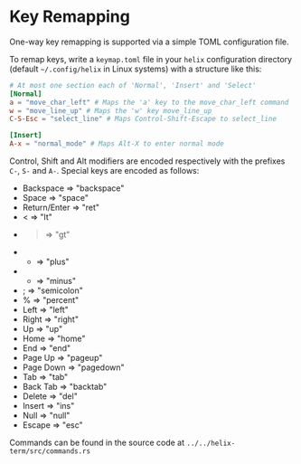 # Key Remapping

One-way key remapping is supported via a simple TOML configuration file.

To remap keys, write a `keymap.toml` file in your `helix` configuration
directory (default `~/.config/helix` in Linux systems) with a structure like
this:

```toml
# At most one section each of 'Normal', 'Insert' and 'Select'
[Normal]
a = "move_char_left" # Maps the 'a' key to the move_char_left command
w = "move_line_up" # Maps the 'w' key move_line_up
C-S-Esc = "select_line" # Maps Control-Shift-Escape to select_line

[Insert]
A-x = "normal_mode" # Maps Alt-X to enter normal mode
```

Control, Shift and Alt modifiers are encoded respectively with the prefixes
`C-`, `S-` and `A-`. Special keys are encoded as follows:

* Backspace => "backspace"
* Space => "space"
* Return/Enter => "ret"
* < => "lt"
* > => "gt"
* + => "plus"
* - => "minus"
* ; => "semicolon"
* % => "percent"
* Left => "left"
* Right => "right"
* Up => "up"
* Home => "home"
* End => "end"
* Page Up => "pageup"
* Page Down => "pagedown"
* Tab => "tab"
* Back Tab => "backtab"
* Delete => "del"
* Insert => "ins"
* Null => "null"
* Escape => "esc"

Commands can be found in the source code at `../../helix-term/src/commands.rs`
